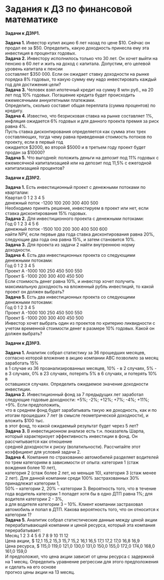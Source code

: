 # Задания к ДЗ по финансовой математике<br>

**Задачи к ДЗ№1.** <br>

**Задача 1.** Инвестор купил акцию 6 лет назад по цене $10. Сейчас он продал ее за $50. Определить, какую доходность принесла ему эта инвестиция в процентах годовых.<br>
**Задача 2.** Инвестору исполнилось только что 30 лет. Он хочет выйти на пенсию в 60 лет и жить на доход с капитала. Допустим, его целевой уровень капитала к пенсии <br>
составляет $350 000. Если он ожидает ставку доходности на рынке порядка 8% годовых, то какую сумму ему надо инвестировать каждый год для достижения цели?<br>
**Задача 3.** Человек взял ипотечный кредит на сумму 8 млн руб., на 20 лет под 10% годовых. Погашение кредита будет происходить ежемесячными аннуитетными платежами.<br>
Определить, сколько составит общая переплата (сумма процентов) по кредиту.<br>
**Задача 4.** Известно, что безрисковая ставка на рынке составляет 1%, инфляция ожидается 6% годовых и для данного проекта премия за риск равна 4%.<br>
Пусть ставка дисконтирования определяется как сумма этих трех составляющих, тогда чему равна приведенная стоимость потоков по проекту, если в первый год <br>
ожидается $2000, во второй $5000 и в третьем году проект будет продан за $10000?<br>
**Задача 5.** Что выгодней: положить деньги на депозит под 11% годовых с ежемесячной капитализацией или на депозит под 11,5% с ежегодной капитализацией процентов?<br>

**Задачи к ДЗ№2.** <br>

**Задача 1.** Есть инвестиционный проект с денежными потоками по кварталам:<br>
Квартал 0 1 2 3 4 5<br>
денежный поток -1200 100 200 300 400 500<br>
Необходимо принять решение, инвестируем в проект или нет, если ставка дисконтирования 15% годовых.<br>
**Задача 2.** Для инвестиционного проекта с денежными потоками:<br>
Год 0 1 2 3 4 5 6<br>
денежный поток -1500 100 200 300 400 500 600<br>
найти NPV, если первые два года ставка дисконтирования равна 20%, следующие два года она равна 15%, и затем становится 10%.<br>
**Задача 3.** Для проекта из задачи 2 найти внутреннюю норму доходности.<br>
**Задача 4.** Есть два инвестиционных проекта со следующими денежными потоками:<br>
Год 0 1 2 3 4 5<br>
Проект А -1000 100 250 450 500 550<br>
Проект Б -1000 200 300 400 450 500<br>
Если стоимость денег равна 10%, и инвестор хочет получить максимальную доходность на вложенный рубль инвестиций, то какой проект он должен выбрать?<br>
**Задача 5.** Есть два инвестиционных проекта со следующими денежными потоками:<br>
Год 0 1 2 3 4 5<br>
Проект А -1000 100 250 450 500 550<br>
Проект Б -1000 200 300 400 450 500<br>
Инвестор хочет выбрать один из проектов по критерию ликвидности с учетом временной стоимости денег в размере 10% годовых. Какой он должен выбрать?<br>

**Задачи к ДЗ№3.** <br>

**Задача 1.** Аналитик собрал статистику за 36 прошедших месяцев, согласно которой вложение в акцию компании АВС позволило за месяц заработать 15% <br>
в 1 случае из 36 проанализированных месяцев, 10% - в 2 случаях, 5% - в 3 случаях, 0% в 23 случаях, потерять 5% в 6 случаях, и потерять 10% в <br>
оставшихся случаях. Определить ожидаемое значение доходности инвестиции. <br>
**Задача 2.** Инвестиционный фонд за 7 предыдущих лет заработал следующие годовые доходности: +5%; -2%; +12%; +7%; -4%; +11%; +9%. Если предположить, <br>
что в среднем фонд будет зарабатывать такую же доходность, как и по итогам прошедших 7 лет (в смысле геометрической доходности), и вложить $100 тыс. <br>
в этот фонд, то какой ожидаемый результат будет через 5 лет? <br>
**Задача 3.** В инвестиционном анализе есть т.н. показатель Шарпа, который характеризует эффективность инвестиции в фонд. Он рассчитывается как отношение  <br>
средней доходности к риску (волатильности). Рассчитайте этот коэффициент для условий задачи 2. <br>
**Задача 4.** Компания по страхованию автомобилей разделяет водителей по трем категориям в зависимости от опыта: категория 1 (стаж вождения более 10 лет), <br>
категория 2 (стаж более 2 лет, но меньше 10), категория 3 (стаж менее 2 лет). Для данной компании среди 100% застрахованных 30% принадлежат категории 1,  <br>
50% – категории 2, 20% – категории 3. Вероятность того, что в течение года водитель категории 1 попадет хотя бы в одно ДТП равна 1%; для водителя категории 2 - 3%, <br>
а для водителя категории 3 – 10%. Клиент компании застраховал автомобиль и попал в ДТП. Какова вероятность того, что он относится к категории 1? <br>
**Задача 5.** Аналитик собрал статистические данные между ценой акции перерабатывающей компании и ценой ресурса, который эта компания перерабатывает: <br>
Месяц 1 2 3 4 5 6 7 8 9 10 11 12 <br>
Цена акции, $ 12,1 15,2 15,3 15,7 15,2 16,1 16,5 17,1 17,2 17,0 16,8 16,9 <br>
Цена ресурса, $ 115,0 119,0 121,0 130,0 131,0 150,0 155,0 172,0 174,0 168,0 161,0 159,0 <br>
И предположил, что цена акции зависит от цены ресурса с задержкой на 1 месяц. Определить уравнение регрессии для этого предположения и сделать на его основе  <br>
прогноз цены акции на 13 месяц. <br>
